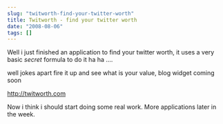 ```yaml
---
slug: "twitworth-find-your-twitter-worth"
title: Twitworth - find your twitter worth
date: "2008-08-06"
tags: []
---
```

Well i just finished an application to find your twitter worth, it uses a very basic *secret* formula to do it ha ha ….

well jokes apart fire it up and see what is your value, blog widget coming soon

http://twitworth.com

Now i think i should start doing some real work. More applications later in the week.
